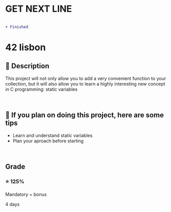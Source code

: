 # GET NEXT LINE

```diff

+ Finished

```

# 42 lisbon

## 📝 Description

This project will not only allow you to add a very convenient function to your collection,
but it will also allow you to learn a highly interesting new concept in C programming:
static variables

</br>

## 📑 If you plan on doing this project, here are some tips

+ Learn and understand static variables
+ Plan your aproach before starting

</br>

<h2> Grade </h2>

### ⭐ 125%
Mandatory + bonus

4 days
